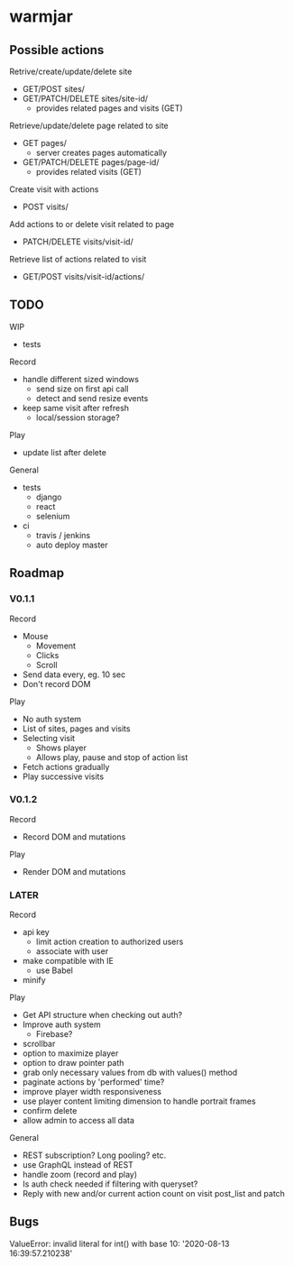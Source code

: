 # warmjar

## Possible actions

Retrive/create/update/delete site
* GET/POST sites/
* GET/PATCH/DELETE sites/site-id/
  - provides related pages and visits (GET)

Retrieve/update/delete page related to site
* GET pages/
  - server creates pages automatically
* GET/PATCH/DELETE pages/page-id/
  - provides related visits (GET)

Create visit with actions
* POST visits/

Add actions to or delete visit related to page
* PATCH/DELETE visits/visit-id/

Retrieve list of actions related to visit
* GET/POST visits/visit-id/actions/


## TODO

WIP
* tests

Record
* handle different sized windows
  - send size on first api call
  - detect and send resize events
* keep same visit after refresh
  * local/session storage?

Play
* update list after delete

General
* tests
  - django
  - react
  - selenium
* ci
  - travis / jenkins
  - auto deploy master


## Roadmap

### V0.1.1
Record
* Mouse
  - Movement
  - Clicks
  - Scroll
* Send data every, eg. 10 sec
* Don't record DOM

Play
* No auth system
* List of sites, pages and visits
* Selecting visit
  - Shows player
  - Allows play, pause and stop of action list
* Fetch actions gradually
* Play successive visits


### V0.1.2
Record
* Record DOM and mutations

Play
* Render DOM and mutations


### LATER

Record
* api key
  - limit action creation to authorized users
  - associate with user
* make compatible with IE
  - use Babel
* minify

Play
* Get API structure when checking out auth?
* Improve auth system
  - Firebase?
* scrollbar
* option to maximize player
* option to draw pointer path
* grab only necessary values from db with values() method
* paginate actions by 'performed' time?
* improve player width responsiveness
* use player content limiting dimension to handle portrait frames
* confirm delete
* allow admin to access all data

General
* REST subscription? Long pooling? etc.
* use GraphQL instead of REST
* handle zoom (record and play)
* Is auth check needed if filtering with queryset?
* Reply with new and/or current action count on visit post_list and patch


## Bugs

ValueError: invalid literal for int() with base 10: '2020-08-13 16:39:57.210238'    
